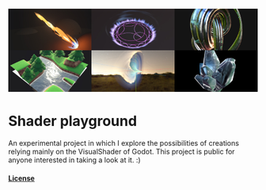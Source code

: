 ![Preview](./Preview.jpg)
# Shader playground

An experimental project in which I explore the possibilities of creations relying mainly on the VisualShader of Godot.
This project is public for anyone interested in taking a look at it. :)

#### [License](https://choosealicense.com/licenses/lgpl-3.0/)